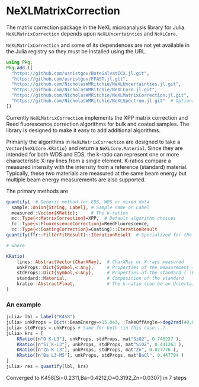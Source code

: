 # NeXLMatrixCorrection

The matrix correction package in the NeXL microanalysis library for Julia.  `NeXLMatrixCorrection` depends upon
`NeXLUncertainties` and `NeXLCore`.

`NeXLMatrixCorrection` and some of its dependences are not yet available in the Julia registry so they must be installed using the URL.

```julia
using Pkg;
Pkg.add.([
  "https://github.com/usnistgov/BoteSalvatICX.jl.git",
  "https://github.com/usnistgov/FFAST.jl.git",
  "https://github.com/NicholasWMRitchie/NeXLUncertainties.jl.git",
  "https://github.com/NicholasWMRitchie/NeXLCore.jl.git",
  "https://github.com/NicholasWMRitchie/NeXLMatrixCorrection.jl.git",
  "https://github.com/NicholasWMRitchie/NeXLSpectrum.jl.git"  # Optional
])
```

Currently `NeXLMatrixCorrection` implements the XPP matrix correction and Reed fluorescence correction algorithms for bulk and coated samples.  The library is designed to make it easy to add additional algorithms.

Primarily the algorithms in `NeXLMatrixCorrection` are designed to take a `Vector{NeXLCore.KRatio}` and return a `NeXLCore.Material`.  Since they are intended for both WDS and EDS, the k-ratio can represent one or more characteristic X-ray lines from a single element.  K-ratios compare a measured intensity with the intensity from a reference (standard) material. Typically, these two materials are measured at the same beam energy but multiple beam energy measurements are also supported.

The primary methods are
```julia
quantify(  # Generic method for EDS, WDS or mixed data
  sample::Union{String, Label}, # Sample name or Label
  measured::Vector{KRatio};     # The k-ratios
  mc::Type{<:MatrixCorrection}=XPP,  # Default algorithm choices
  fc::Type{<:FluorescenceCorrection}=ReedFluorescence,
  cc::Type{<:CoatingCorrection}=Coating)::IterationResult
quantify(ffr::FilterFitResult)::IterationResult  # Specialized for the results from fitted EDS spectra

# where

KRatio(
    lines::AbstractVector{CharXRay},  # CharXRay or X-rays measured
    unkProps::Dict{Symbol,<:Any},     # Properties of the measurement ( :BeamEnery, :TakeOffAngle )
    stdProps::Dict{Symbol,<:Any},     # Properties of the standard ( :BeamEnery, :TakeOffAngle )
    standard::Material,               # Composition of the standard
    kratio::AbstractFloat,            # The k-ratio (can be an UncertainValue)
)
```

### An example
```julia
julia> lbl = label("K458")
julia> unkProps = Dict(:BeamEnergy=>15.0e3, :TakeOffAngle=>deg2rad(40.0))
julia> stdProps = unkProps # Same for both (in this case...)
julia> krs = [
    KRatio([n"O K-L3"], unkProps, stdProps, mat"SiO2", 0.746227 ),
    KRatio([n"Si K-L3"], unkProps, stdProps, mat"SiO2", 0.441263 ),
    KRatio([n"Zn K-L3"], unkProps, stdProps, mat"Zn", 0.027776 ),
    KRatio([n"Ba L3-M5"], unkProps, stdProps, mat"BaCl", 0.447794 )
]
julia> res = quantify(lbl, krs)
```
Converged to K458[Si=0.2311,Ba=0.4212,O=0.3192,Zn=0.0307] in 7 steps
